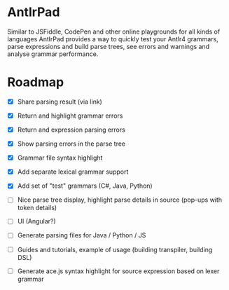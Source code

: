 # AntlrPad

Similar to JSFiddle, CodePen and other online playgrounds for all kinds of languages AntlrPad provides a way to quickly
test your Antlr4 grammars, parse expressions and build parse trees, see errors and warnings and analyse grammar performance.

# Roadmap
- [x] Share parsing result (via link)
- [X] Return and highlight grammar errors
- [X] Return and expression parsing errors
- [X] Show parsing errors in the parse tree
- [X] Grammar file syntax highlight
- [X] Add separate lexical grammar support
- [X] Add set of "test" grammars (C#, Java, Python)
- [ ] Nice parse tree display, highlight parse details in source (pop-ups with token details)
- [ ] UI (Angular?)
- [ ] Generate parsing files for Java / Python / JS
- [ ] Guides and tutorials, example of usage (building transpiler, building DSL)

- [ ] Generate ace.js syntax highlight for source expression based on lexer grammar
